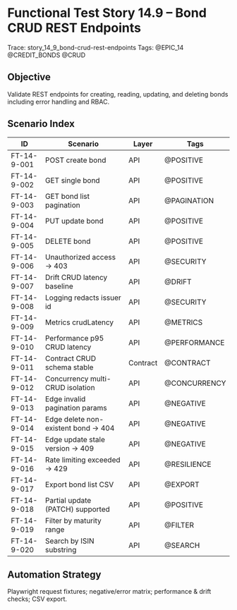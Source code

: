 # Functional Test Story 14.9 – Bond CRUD REST Endpoints

Trace: story_14_9_bond-crud-rest-endpoints
Tags: @EPIC_14 @CREDIT_BONDS @CRUD

## Objective
Validate REST endpoints for creating, reading, updating, and deleting bonds including error handling and RBAC.

## Scenario Index
| ID | Scenario | Layer | Tags |
|----|----------|-------|------|
| FT-14-9-001 | POST create bond | API | @POSITIVE |
| FT-14-9-002 | GET single bond | API | @POSITIVE |
| FT-14-9-003 | GET bond list pagination | API | @PAGINATION |
| FT-14-9-004 | PUT update bond | API | @POSITIVE |
| FT-14-9-005 | DELETE bond | API | @POSITIVE |
| FT-14-9-006 | Unauthorized access -> 403 | API | @SECURITY |
| FT-14-9-007 | Drift CRUD latency baseline | API | @DRIFT |
| FT-14-9-008 | Logging redacts issuer id | API | @SECURITY |
| FT-14-9-009 | Metrics crudLatency | API | @METRICS |
| FT-14-9-010 | Performance p95 CRUD latency | API | @PERFORMANCE |
| FT-14-9-011 | Contract CRUD schema stable | Contract | @CONTRACT |
| FT-14-9-012 | Concurrency multi-CRUD isolation | API | @CONCURRENCY |
| FT-14-9-013 | Edge invalid pagination params | API | @NEGATIVE |
| FT-14-9-014 | Edge delete non-existent bond -> 404 | API | @NEGATIVE |
| FT-14-9-015 | Edge update stale version -> 409 | API | @NEGATIVE |
| FT-14-9-016 | Rate limiting exceeded -> 429 | API | @RESILIENCE |
| FT-14-9-017 | Export bond list CSV | API | @EXPORT |
| FT-14-9-018 | Partial update (PATCH) supported | API | @POSITIVE |
| FT-14-9-019 | Filter by maturity range | API | @FILTER |
| FT-14-9-020 | Search by ISIN substring | API | @SEARCH |

## Automation Strategy
Playwright request fixtures; negative/error matrix; performance & drift checks; CSV export.
